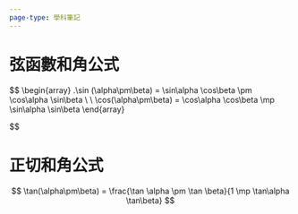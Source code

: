 ```yaml
---
page-type: 學科筆記
---
```

# 弦函數和角公式
$$
\begin{array}
.\sin (\alpha\pm\beta) = \sin\alpha \cos\beta \pm \cos\alpha \sin\beta \\
 \\
\cos(\alpha\pm\beta) = \cos\alpha \cos\beta \mp \sin\alpha \sin\beta
\end{array}

$$
# 正切和角公式
$$
\tan(\alpha\pm\beta) = \frac{\tan \alpha \pm \tan \beta}{1 \mp \tan\alpha \tan\beta}
$$
